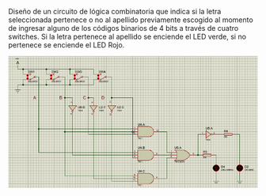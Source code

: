 Diseño de un circuito de lógica combinatoria que indica si la letra seleccionada pertenece o no al apellido previamente escogido al momento de ingresar alguno de los códigos binarios de 4 bits a través de cuatro switches. Si la letra pertenece al apellido se enciende el LED verde, si no pertenece se enciende el LED Rojo.

![alt text](./Imagenes/Circuito-proteus.PNG)